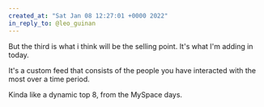 ```yaml
---
created_at: "Sat Jan 08 12:27:01 +0000 2022"
in_reply_to: @leo_guinan
---
```


But the third is what i think will be the selling point. It's what I'm adding in today.

It's a custom feed that consists of the people you have interacted with the most over a time period. 

Kinda like a dynamic top 8, from the MySpace days.